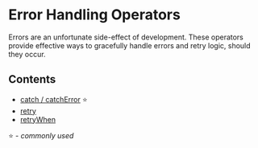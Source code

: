 # Error Handling Operators

Errors are an unfortunate side-effect of development. These operators provide
effective ways to gracefully handle errors and retry logic, should they occur.

## Contents

- [catch / catchError](catch.md) ⭐
- [retry](retry.md)
- [retryWhen](retrywhen.md)

⭐ - _commonly used_
